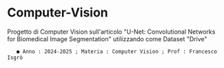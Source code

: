 # Computer-Vision

Progetto di Computer Vision sull'articolo "U-Net: Convolutional Networks for Biomedical Image Segmentation" utilizzando come Dataset "Drive"

       ● Anno : 2024-2025 ; Materia : Computer Vision ; Prof : Francesco Isgrò
